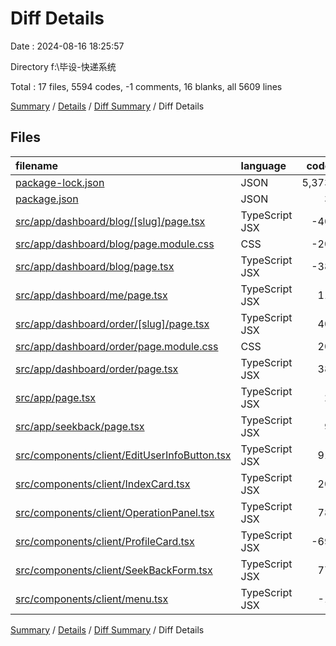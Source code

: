 # Diff Details

Date : 2024-08-16 18:25:57

Directory f:\\毕设-快递系统

Total : 17 files,  5594 codes, -1 comments, 16 blanks, all 5609 lines

[Summary](results.md) / [Details](details.md) / [Diff Summary](diff.md) / Diff Details

## Files
| filename | language | code | comment | blank | total |
| :--- | :--- | ---: | ---: | ---: | ---: |
| [package-lock.json](/package-lock.json) | JSON | 5,373 | 0 | 0 | 5,373 |
| [package.json](/package.json) | JSON | 3 | 0 | 0 | 3 |
| [src/app/dashboard/blog/[slug]/page.tsx](/src/app/dashboard/blog/%5Bslug%5D/page.tsx) | TypeScript JSX | -40 | -5 | -8 | -53 |
| [src/app/dashboard/blog/page.module.css](/src/app/dashboard/blog/page.module.css) | CSS | -20 | 0 | -2 | -22 |
| [src/app/dashboard/blog/page.tsx](/src/app/dashboard/blog/page.tsx) | TypeScript JSX | -38 | 0 | -6 | -44 |
| [src/app/dashboard/me/page.tsx](/src/app/dashboard/me/page.tsx) | TypeScript JSX | 11 | 0 | 3 | 14 |
| [src/app/dashboard/order/[slug]/page.tsx](/src/app/dashboard/order/%5Bslug%5D/page.tsx) | TypeScript JSX | 40 | 5 | 8 | 53 |
| [src/app/dashboard/order/page.module.css](/src/app/dashboard/order/page.module.css) | CSS | 20 | 0 | 2 | 22 |
| [src/app/dashboard/order/page.tsx](/src/app/dashboard/order/page.tsx) | TypeScript JSX | 38 | 0 | 6 | 44 |
| [src/app/page.tsx](/src/app/page.tsx) | TypeScript JSX | 2 | 0 | 0 | 2 |
| [src/app/seekback/page.tsx](/src/app/seekback/page.tsx) | TypeScript JSX | 9 | 0 | 2 | 11 |
| [src/components/client/EditUserInfoButton.tsx](/src/components/client/EditUserInfoButton.tsx) | TypeScript JSX | 91 | 0 | 4 | 95 |
| [src/components/client/IndexCard.tsx](/src/components/client/IndexCard.tsx) | TypeScript JSX | 20 | 0 | 0 | 20 |
| [src/components/client/OperationPanel.tsx](/src/components/client/OperationPanel.tsx) | TypeScript JSX | 78 | 0 | 3 | 81 |
| [src/components/client/ProfileCard.tsx](/src/components/client/ProfileCard.tsx) | TypeScript JSX | -69 | -1 | 0 | -70 |
| [src/components/client/SeekBackForm.tsx](/src/components/client/SeekBackForm.tsx) | TypeScript JSX | 77 | 0 | 3 | 80 |
| [src/components/client/menu.tsx](/src/components/client/menu.tsx) | TypeScript JSX | -1 | 0 | 1 | 0 |

[Summary](results.md) / [Details](details.md) / [Diff Summary](diff.md) / Diff Details